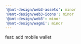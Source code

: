 ```yaml
---
'@ant-design/web3-assets': minor
'@ant-design/web3-icons': minor
'@ant-design/web3': minor
'@ant-design/wagmi': minor
---
```


feat: add mobile wallet
